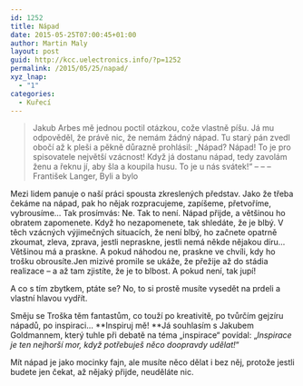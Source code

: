 ```yaml
---
id: 1252
title: Nápad
date: 2015-05-25T07:00:45+01:00
author: Martin Maly
layout: post
guid: http://kcc.uelectronics.info/?p=1252
permalink: /2015/05/25/napad/
xyz_lnap:
  - "1"
categories:
  - Kuřecí
---
```

> Jakub Arbes mě jednou poctil otázkou, cože vlastně píšu. Já mu odpověděl, že právě nic, že nemám žádný nápad. Tu starý pán zvedl obočí až k pleši a pěkně důrazně prohlásil: &#8222;Nápad? Nápad! To je pro spisovatele největší vzácnost! Když já dostanu nápad, tedy zavolám ženu a řeknu jí, aby šla a koupila husu. To je u nás svátek!&#8220; &#8211; &#8211; &#8211; František Langer, Byli a bylo

Mezi lidem panuje o naší práci spousta zkreslených představ. Jako že třeba čekáme na nápad, pak ho nějak rozpracujeme, zapíšeme, přetvoříme, vybrousíme&#8230; Tak prosímvás: Ne. Tak to není. Nápad přijde, a většinou ho obratem zapomenete. Když ho nezapomenete, tak shledáte, že je blbý. V těch vzácných výjimečných situacích, že není blbý, ho začnete opatrně zkoumat, zleva, zprava, jestli nepraskne, jestli nemá někde nějakou díru&#8230; Většinou má a praskne. A pokud náhodou ne, praskne ve chvíli, kdy ho trošku obrousíte.Jen mizivé promile se ukáže, že přežije až do stádia realizace &#8211; a až tam zjistíte, že je to blbost. A pokud není, tak jupí!

A co s tím zbytkem, ptáte se? No, to si prostě musíte vysedět na prdeli a vlastní hlavou vydřít.

Směju se Troška těm fantastům, co touží po kreativitě, po tvůrčím gejzíru nápadů, po inspiraci&#8230; **Inspiruj mě! **Já souhlasím s Jakubem Goldmannem, který tuhle při debatě na téma &#8222;inspirace&#8220; povídal: &#8222;_Inspirace je ten nejhorší mor, když potřebuješ něco doopravdy udělat!_&#8220;

Mít nápad je jako mocinky fajn, ale musíte něco dělat i bez něj, protože jestli budete jen čekat, až nějaký přijde, neuděláte nic.